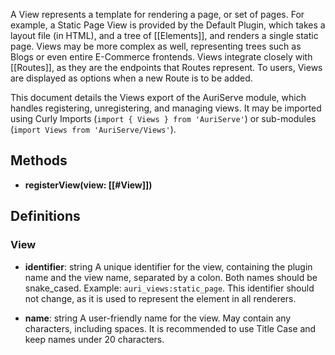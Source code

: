 A View represents a template for rendering a page, or set of pages. For example, a Static Page View is provided by the Default Plugin, which takes a layout file (in HTML), and a tree of [[Elements]], and renders a single static page. Views may be more complex as well, representing trees such as Blogs or even entire E-Commerce frontends. Views integrate closely with [[Routes]], as they are the endpoints that Routes represent. To users, Views are displayed as options when a new Route is to be added.

This document details the Views export of the AuriServe module, which handles registering, unregistering, and managing views. It may be imported using Curly Imports (`import { Views } from 'AuriServe'`) or sub-modules (`import Views from 'AuriServe/Views'`).

## Methods

- **registerView(view: [[#View]])**



## Definitions

### View

- **identifier**:  string
	A unique identifier for the view, containing the plugin name and the view name, separated by a colon. Both names should be snake_cased. Example: `auri_views:static_page`. This identifier should not change, as it is used to represent the element in all renderers.
	
- **name**:  string
	A user-friendly name for the view. May contain any characters, including spaces. It is recommended to use Title Case and keep names under 20 characters.